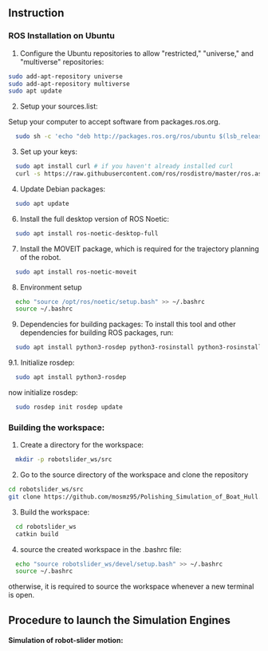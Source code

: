 ## Instruction

### ROS Installation on Ubuntu

 

1. Configure the Ubuntu repositories to allow "restricted," "universe," and "multiverse" repositories:  

```bash
sudo add-apt-repository universe
sudo add-apt-repository multiverse
sudo apt update
```
2. Setup your sources.list:  

Setup your computer to accept software from packages.ros.org.
```bash
  sudo sh -c 'echo "deb http://packages.ros.org/ros/ubuntu $(lsb_release -sc) main" > /etc/apt/sources.list.d/ros-latest.list'
```
3. Set up your keys:  

```bash
  sudo apt install curl # if you haven't already installed curl
  curl -s https://raw.githubusercontent.com/ros/rosdistro/master/ros.asc | sudo apt-key add -
  ```
4. Update Debian packages:  

```bash
  sudo apt update
```
6. Install the full desktop version of ROS Noetic:  

```bash
  sudo apt install ros-noetic-desktop-full
```
7. Install the MOVEIT package, which is required for the trajectory planning of the robot.

```bash
  sudo apt install ros-noetic-moveit
```
8. Environment setup
```bash
  echo "source /opt/ros/noetic/setup.bash" >> ~/.bashrc
  source ~/.bashrc
```
9. Dependencies for building packages:
To install this tool and other dependencies for building ROS packages, run:  

```bash
  sudo apt install python3-rosdep python3-rosinstall python3-rosinstall-generator python3-wstool build-essential
```
9.1. Initialize rosdep:   

```bash
  sudo apt install python3-rosdep
```      
now initialize rosdep:  

```bash
  sudo rosdep init rosdep update
```
### Building the workspace:
1. Create a directory for the workspace:

```bash
  mkdir -p robotslider_ws/src
```
2. Go to the source directory of the workspace and clone the repository

```bash
cd robotslider_ws/src   
git clone https://github.com/mosmz95/Polishing_Simulation_of_Boat_Hull.git
```
3. Build the workspace:

```bash 
  cd robotslider_ws
  catkin build
```
4. source the created workspace in the .bashrc file:

```bash
  echo "source robotslider_ws/devel/setup.bash" >> ~/.bashrc
  source ~/.bashrc
```

otherwise, it is required to source the workspace whenever a new terminal is open.

## Procedure to launch the Simulation Engines


#### Simulation of robot-slider motion: 
